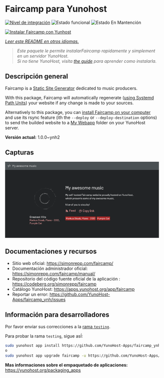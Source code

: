 <!--
Este archivo README esta generado automaticamente<https://github.com/YunoHost/apps/tree/master/tools/readme_generator>
No se debe editar a mano.
-->

# Faircamp para Yunohost

[![Nivel de integración](https://apps.yunohost.org/badge/integration/faircamp)](https://ci-apps.yunohost.org/ci/apps/faircamp/)
![Estado funcional](https://apps.yunohost.org/badge/state/faircamp)
![Estado En Mantención](https://apps.yunohost.org/badge/maintained/faircamp)

[![Instalar Faircamp con Yunhost](https://install-app.yunohost.org/install-with-yunohost.svg)](https://install-app.yunohost.org/?app=faircamp)

*[Leer este README en otros idiomas.](./ALL_README.md)*

> *Este paquete le permite instalarFaircamp rapidamente y simplement en un servidor YunoHost.*  
> *Si no tiene YunoHost, visita [the guide](https://yunohost.org/install) para aprender como instalarla.*

## Descripción general

Faircamp is a [Static Site Generator](https://en.wikipedia.org/wiki/Static_site_generator) dedicated to music producers.

With this package, Faircamp will automatically regenerate ([using Systemd Path Units](https://www.putorius.net/systemd-path-units.html)) your website if any change is made to your sources.

Alternatively to this package, you can [install Faircamp on your computer](https://simonrepp.com/faircamp/manual/installation.html) and use its rsync feature (ith the `--deploy` or `--deploy-destination` options) to send the builded website to a [My Webapp](https://apps.yunohost.org/app/my_webapp) folder on your YunoHost server.


**Versión actual:** 1.0.0~ynh2

## Capturas

![Captura de Faircamp](./doc/screenshots/faircamp-screenshot.png)

## Documentaciones y recursos

- Sitio web oficial: <https://simonrepp.com/faircamp/>
- Documentación administrador oficial: <https://simonrepp.com/faircamp/manual/>
- Repositorio del código fuente oficial de la aplicación : <https://codeberg.org/simonrepp/faircamp>
- Catálogo YunoHost: <https://apps.yunohost.org/app/faircamp>
- Reportar un error: <https://github.com/YunoHost-Apps/faircamp_ynh/issues>

## Información para desarrolladores

Por favor enviar sus correcciones a la [rama `testing`](https://github.com/YunoHost-Apps/faircamp_ynh/tree/testing).

Para probar la rama `testing`, sigue asÍ:

```bash
sudo yunohost app install https://github.com/YunoHost-Apps/faircamp_ynh/tree/testing --debug
o
sudo yunohost app upgrade faircamp -u https://github.com/YunoHost-Apps/faircamp_ynh/tree/testing --debug
```

**Mas informaciones sobre el empaquetado de aplicaciones:** <https://yunohost.org/packaging_apps>
